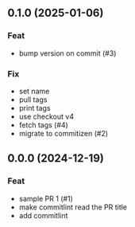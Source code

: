 ## 0.1.0 (2025-01-06)

### Feat

- bump version on commit (#3)

### Fix

- set name
- pull tags
- print tags
- use checkout v4
- fetch tags (#4)
- migrate to commitizen (#2)

## 0.0.0 (2024-12-19)

### Feat

- sample PR 1 (#1)
- make commitlint read the PR title
- add commitlint

